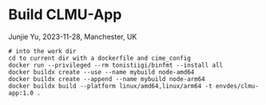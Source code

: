 # Build CLMU-App
Junjie Yu, 2023-11-28, Manchester, UK

```
# into the work dir
cd to current dir with a dockerfile and cime_config
docker run --privileged --rm tonistiigi/binfmt --install all
docker buildx create --use --name mybuild node-amd64
docker buildx create --append --name mybuild node-arm64
docker buildx build --platform linux/amd64,linux/arm64 -t envdes/clmu-app:1.0 .
```